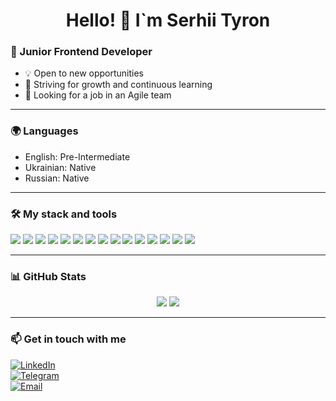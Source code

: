 <h1 align="center">Hello! 👋 I`m Serhii Tyron</h1>

### 🚀 Junior Frontend Developer
- 💡 Open to new opportunities
- 🎯 Striving for growth and continuous learning
- 🔎 Looking for a job in an Agile team

---

### 🌍 Languages
- English: Pre-Intermediate
- Ukrainian: Native
- Russian: Native

---

### 🛠️ My stack and tools
<p align="left">
  <img src="https://img.shields.io/badge/HTML5-E34F26?logo=html5&logoColor=white&style=flat-square" />
  <img src="https://img.shields.io/badge/CSS3-1572B6?logo=css3&logoColor=white&style=flat-square" />
  <img src="https://img.shields.io/badge/JavaScript-F7DF1E?logo=javascript&logoColor=black&style=flat-square" />
  <img src="https://img.shields.io/badge/TypeScript-3178C6?logo=typescript&logoColor=white&style=flat-square" />
  <img src="https://img.shields.io/badge/React-61DAFB?logo=react&logoColor=black&style=flat-square" />
  <img src="https://img.shields.io/badge/Redux-764ABC?logo=redux&logoColor=white&style=flat-square" />
  <img src="https://img.shields.io/badge/Vue.js-4FC08D?logo=vue.js&logoColor=white&style=flat-square" />
  <img src="https://img.shields.io/badge/Angular-DD0031?logo=angular&logoColor=white&style=flat-square" />
  <img src="https://img.shields.io/badge/Node.js-339933?logo=node.js&logoColor=white&style=flat-square" />
  <img src="https://img.shields.io/badge/MongoDB-47A248?logo=mongodb&logoColor=white&style=flat-square" />
  <img src="https://img.shields.io/badge/Swagger-85EA2D?logo=swagger&logoColor=black&style=flat-square" />
  <img src="https://img.shields.io/badge/Postman-FF6C37?logo=postman&logoColor=white&style=flat-square" />
  <img src="https://img.shields.io/badge/Git-F05032?logo=git&logoColor=white&style=flat-square" />
  <img src="https://img.shields.io/badge/GitHub-181717?logo=github&logoColor=white&style=flat-square" />
  <img src="https://img.shields.io/badge/Figma-F24E1E?logo=figma&logoColor=white&style=flat-square" />
</p>

---

### 📊 GitHub Stats  
<p align="center">
  <img src="https://github-readme-stats.vercel.app/api?username=mestn1y1&show_icons=true&theme=radical" />
  <img src="https://github-readme-stats.vercel.app/api/top-langs/?username=mestn1y1&layout=compact&theme=radical" />
</p>

---

### 📫 Get in touch with me
[![LinkedIn](https://img.shields.io/badge/-LinkedIn-0077B5?logo=linkedin&logoColor=white&style=for-the-badge)](https://www.linkedin.com/in/serhii-tyron/)  
[![Telegram](https://img.shields.io/badge/-Telegram-26A5E4?logo=telegram&logoColor=white&style=for-the-badge)](https://t.me/serhii_tyron)  
[![Email](https://img.shields.io/badge/-Email-D14836?logo=gmail&logoColor=white&style=for-the-badge)](mailto:mestn1y@hotmail.com)
